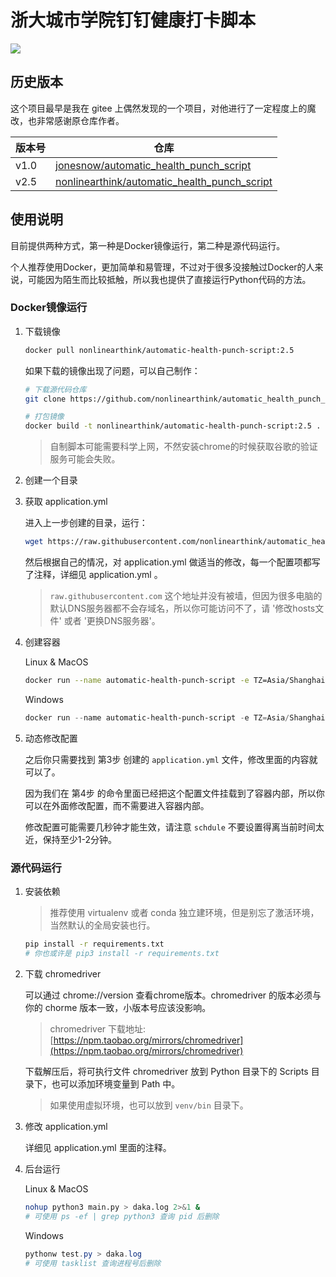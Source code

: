# 浙大城市学院钉钉健康打卡脚本

![](https://img.shields.io/badge/%E6%B5%99%E5%A4%A7%E5%9F%8E%E5%B8%82%E5%AD%A6%E9%99%A2%E9%92%89%E9%92%89%E5%81%A5%E5%BA%B7%E6%89%93%E5%8D%A1-v2.5-red)

## 历史版本

这个项目最早是我在 gitee 上偶然发现的一个项目，对他进行了一定程度上的魔改，也非常感谢原仓库作者。

|版本号|仓库|
|-|-|
|v1.0|[jonesnow/automatic_health_punch_script](https://gitee.com/jonesnow/automatic_health_punch_script)|
|v2.5|[nonlinearthink/automatic_health_punch_script](https://github.com/nonlinearthink/automatic_health_punch_script)|

## 使用说明

目前提供两种方式，第一种是Docker镜像运行，第二种是源代码运行。

个人推荐使用Docker，更加简单和易管理，不过对于很多没接触过Docker的人来说，可能因为陌生而比较抵触，所以我也提供了直接运行Python代码的方法。

### Docker镜像运行

1. 下载镜像

    ```sh
    docker pull nonlinearthink/automatic-health-punch-script:2.5
    ```

    如果下载的镜像出现了问题，可以自己制作：

    ```sh
    # 下载源代码仓库
    git clone https://github.com/nonlinearthink/automatic_health_punch_script

    # 打包镜像
    docker build -t nonlinearthink/automatic-health-punch-script:2.5 .
    ```

    > 自制脚本可能需要科学上网，不然安装chrome的时候获取谷歌的验证服务可能会失败。

2. 创建一个目录
3. 获取 application.yml

    进入上一步创建的目录，运行：

    ```sh
    wget https://raw.githubusercontent.com/nonlinearthink/automatic_health_punch_script/master/application.yml
    ```

    然后根据自己的情况，对 application.yml 做适当的修改，每一个配置项都写了注释，详细见 application.yml 。

    >`raw.githubusercontent.com` 这个地址并没有被墙，但因为很多电脑的默认DNS服务器都不会存域名，所以你可能访问不了，请 '修改hosts文件' 或者 '更换DNS服务器'。

4. 创建容器

    Linux & MacOS

    ```sh
    docker run --name automatic-health-punch-script -e TZ=Asia/Shanghai -v $(pwd)/application.yml:/application.yml -ti -d nonlinearthink/automatic-health-punch-script:2.5
    ```

    Windows

    ```powershell
    docker run --name automatic-health-punch-script -e TZ=Asia/Shanghai -v %cd%\application.yml:/application.yml -ti -d nonlinearthink/automatic-health-punch-script:2.5
    ```

5. 动态修改配置
   
   之后你只需要找到 第3步 创建的 `application.yml` 文件，修改里面的内容就可以了。
   
   因为我们在 第4步 的命令里面已经把这个配置文件挂载到了容器内部，所以你可以在外面修改配置，而不需要进入容器内部。

   修改配置可能需要几秒钟才能生效，请注意 `schdule` 不要设置得离当前时间太近，保持至少1-2分钟。

### 源代码运行

1. 安装依赖

    > 推荐使用 virtualenv 或者 conda 独立建环境，但是别忘了激活环境，当然默认的全局安装也行。

    ```sh
    pip install -r requirements.txt
    # 你也或许是 pip3 install -r requirements.txt
    ```

2. 下载 chromedriver

    可以通过 chrome://version 查看chrome版本。chromedriver 的版本必须与你的 chorme 版本一致，小版本号应该没影响。

    > chromedriver 下载地址: [https://npm.taobao.org/mirrors/chromedriver](https://npm.taobao.org/mirrors/chromedriver)

    下载解压后，将可执行文件 chromedriver 放到 Python 目录下的 Scripts 目录下，也可以添加环境变量到 Path 中。

    > 如果使用虚拟环境，也可以放到 `venv/bin` 目录下。

3. 修改 application.yml

    详细见 application.yml 里面的注释。

4. 后台运行

    Linux & MacOS

    ```sh
    nohup python3 main.py > daka.log 2>&1 &
    # 可使用 ps -ef | grep python3 查询 pid 后删除
    ```

    Windows

    ```powershell
    pythonw test.py > daka.log
    # 可使用 tasklist 查询进程号后删除
    ```
